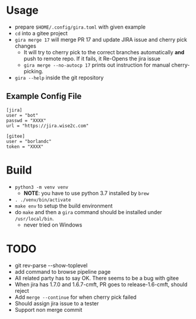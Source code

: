 # Usage
* prepare `$HOME/.config/gira.toml` with given example
* `cd` into a gitee project
* `gira merge 17` will merge PR 17 and update JIRA issue and cherry pick changes
    * It will try to cherry pick to the correct branches automatically **and** push to remote repo. If it fails, it Re-Opens the jira issue
    * `gira merge --no-autocp 17` prints out instruction for manual cherry-picking.
* `gira --help` inside the git repository

## Example Config File

    [jira]
    user = "bot"
    passwd = "XXXX"
    url = "https://jira.wise2c.com"

    [gitee]
    user = "borlandc"
    token = "XXXX"


# Build
* `python3 -m venv venv`
    * **NOTE**: you have to use python 3.7 installed by `brew`
* `. ./venv/bin/activate`
* `make env` to setup the build environment
* do `make` and then a `gira` command should be installed under `/usr/local/bin`.
    * never tried on Windows


# TODO
* git rev-parse --show-toplevel
* add command to browse pipeline page
* All related party has to say OK. There seems to be a bug with gitee
* When jira has 1.7.0 and 1.6.7-cmft, PR goes to release-1.6-cmft, should reject
* Add `merge --continue` for when cherry pick failed
* Should assign jira issue to a tester
* Support non merge commit
